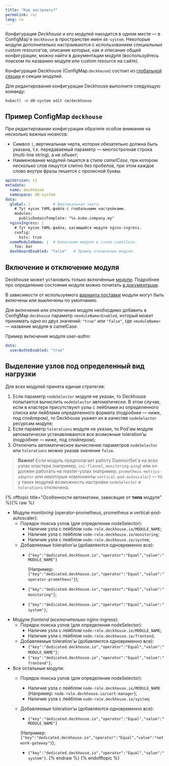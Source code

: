```yaml
---
title: "Как настроить?"
permalink: ru/
lang: ru
---
```


Конфигурация *Deckhouse* и его модулей находится в одном месте — в ConfigMap'е `deckhouse` в пространстве имен `d8-system`. Некоторые модули дополнительно настраиваются с использованием специальных custom resource'ов, описание которых, как и описание общей конфигурации, можно найти в документации модуля (воспользуйтесь поиском по названию модуля или custom resource на сайте).

Конфигурация Deckhouse (ConfigMap `deckhouse`) состоит из [глобальной секции](deckhouse-configure-global.html) и секции модулей.

Для редактирования конфигурации Deckhouse выполните следующую команду:

```shell
kubectl -n d8-system edit cm/deckhouse
```

## Пример ConfigMap `deckhouse`

При редактировании конфигурации обратите особое внимание на несколько важных нюансов:

* Символ `|`, вертикальная черта, которая обязательно должна быть указана, т.к. передаваемый параметр — многострочная строка (multi-line string), а не объект;
* Наименование модулей пишется в стиле *camelCase*, при котором несколько слов пишутся слитно без пробелов, при этом каждое слово внутри фразы пишется с прописной буквы.

```yaml
apiVersion: v1
metadata:
  name: deckhouse
  namespace: d8-system
data:
  global: |          # Вертикальная черта.
    # Тут кусок YAML-файла с глобальными настройками.
    modules:
      publicDomainTemplate: "%s.kube.company.my"
  nginxIngress: |
    # Тут кусок YAML-файла, касающийся модуля nginx-ingress.
    config:
      hsts: true
  someModuleName: |  # Написание модуля в стиле camelCase.
    foo: bar
  dashboardEnabled: "false"   # Пример отключения модуля.
```

## Включение и отключение модуля

Deckhouse может установить только включённые [модули](https://github.com/flant/addon-operator/blob/master/MODULES.md). Подробнее про определение состояния модуля можно почитать [в документации](https://github.com/flant/addon-operator/blob/master/LIFECYCLE.md#modules-discovery).

В зависимости от используемого [варианта поставки](./modules/020-deckhouse/configuration.html) модули могут быть включены или выключены по умолчанию.

Для включения или отключения модуля необходимо добавить в ConfigMap `deckhouse` параметр `<moduleName>Enabled`, который может принимать одно из двух значений: `"true"` или `"false"`, где `<moduleName>` — название модуля в camelCase.

Пример включения модуля user-authn:

```yaml
data:
  userAuthnEnabled: "true"
```

## Выделение узлов под определенный вид нагрузки

Для всех модулей принята единая стратегия:

1. Если параметр `nodeSelector` модуля не указан, то Deckhouse попытается вычислить `nodeSelector` автоматически. В этом случае, если в кластере присутствуют узлы с лейблами из определенного списка или лейблами определенного формата (подробнее — ниже, под спойлером), то Deckhouse укажет их в качестве `nodeSelector` ресурсам модуля;
1. Если параметр `tolerations` модуля не указан, то Pod'ам модуля автоматически устанавливаются все возможные toleration'ы (подробнее — ниже, под спойлером);
1. Отключить автоматическое вычисление параметров `nodeSelector` или `tolerations` можно указав значение `false`.

>**Важно!** Если модуль предполагает работу DaemonSet'a на всех узлах кластера (например, `cni-flannel`, `monitoring-ping`) или он должен работать на master-узлах (например, `prometheus-metrics-adapter` или некоторые компоненты `vertical-pod-autoscaler`) — то у таких модулей возможность настройки `nodeSelector` и `tolerations` отключена.

{% offtopic title="Особенности автоматики, зависящие от **типа** модуля" %}{% raw %}
* Модули *monitoring* (operator-prometheus, prometheus и vertical-pod-autoscaler):
  * Порядок поиска узлов (для определения nodeSelector):
    * Наличие узла с лейблом <code>node-role.deckhouse.io/MODULE_NAME</code>;
    * Наличие узла с лейблом <code>node-role.deckhouse.io/monitoring</code>;
    * Наличие узла с лейблом <code>node-role.deckhouse.io/system</code>;
  * Добавляемые toleration'ы (добавляются одновременно все):
    * <code>{"key":"dedicated.deckhouse.io","operator":"Equal","value":"MODULE_NAME"}</code>

      (Например: <code>{"key":"dedicated.deckhouse.io","operator":"Equal","value":"operator-prometheus"}</code>);
    * <code>{"key":"dedicated.deckhouse.io","operator":"Equal","value":"monitoring"}</code>;
    * <code>{"key":"dedicated.deckhouse.io","operator":"Equal","value":"system"}</code>;
* Модули *frontend* (исключительно nginx-ingress):
    * Порядок поиска узлов (для определения nodeSelector):
        * Наличие узла с лейблом <code>node-role.deckhouse.io/MODULE_NAME</code>;
        * Наличие узла с лейблом <code>node-role.deckhouse.io/frontend</code>;
    * Добавляемые toleration'ы (добавляются одновременно все):
        * <code>{"key":"dedicated.deckhouse.io","operator":"Equal","value":"MODULE_NAME"}</code>;
        * <code>{"key":"dedicated.deckhouse.io","operator":"Equal","value":"frontend"}</code>;
* Все остальные модули:
    * Порядок поиска узлов (для определения nodeSelector):
        * Наличие узла с лейблом <code>node-role.deckhouse.io/MODULE_NAME</code> (Например: <code>node-role.deckhouse.io/cert-manager</code>);
        * Наличие узла с лейблом <code>node-role.deckhouse.io/system</code>;
    * Добавляемые toleration'ы (добавляются одновременно все):
        * <code>{"key":"dedicated.deckhouse.io","operator":"Equal","value":"MODULE_NAME"}</code> 
        
        (Например: <code>{"key":"dedicated.deckhouse.io","operator":"Equal","value":"network-gateway"}</code>);
        * <code>{"key":"dedicated.deckhouse.io","operator":"Equal","value":"system"}</code>.
{% endraw %}
{% endofftopic %}
